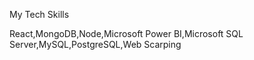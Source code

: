 My Tech Skills




React,MongoDB,Node,Microsoft Power BI,Microsoft SQL Server,MySQL,PostgreSQL,Web Scarping
